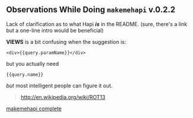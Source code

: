 ## Observations While Doing `makemehapi` v.0.2.2

Lack of clarification as to what Hapi ***is*** in the README.
(sure, there's a link but a one-line intro would be beneficial)

**VIEWS** is a bit confusing when the suggestion is:
```
<div>{{query.paramName}}</div>
```
but you actually need
```
{{query.name}}
```
*but* most intelligent people can figure it out.

> http://en.wikipedia.org/wiki/ROT13

[makemehapi complete](http://i.imgur.com/11Vx4rF.png)
